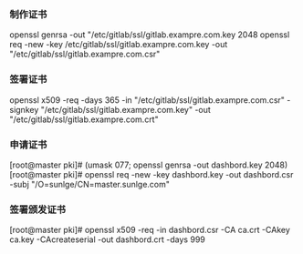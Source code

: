 ### 制作证书
  openssl genrsa -out "/etc/gitlab/ssl/gitlab.exampre.com.key 2048
  openssl req -new -key /etc/gitlab/ssl/gitlab.exampre.com.key  -out "/etc/gitlab/ssl/gitlab.exampre.com.csr"
### 签署证书
  openssl x509 -req -days 365 -in "/etc/gitlab/ssl/gitlab.exampre.com.csr" -signkey "/etc/gitlab/ssl/gitlab.exampre.com.key" -out "/etc/gitlab/ssl/gitlab.exampre.com.crt"
### 申请证书
[root@master pki]# (umask 077; openssl genrsa -out dashbord.key 2048)
[root@master pki]# openssl req -new -key dashbord.key -out dashbord.csr -subj "/O=sunlge/CN=master.sunlge.com"
### 签署颁发证书
[root@master pki]# openssl x509 -req -in dashbord.csr -CA ca.crt -CAkey ca.key -CAcreateserial -out dashbord.crt -days 999
